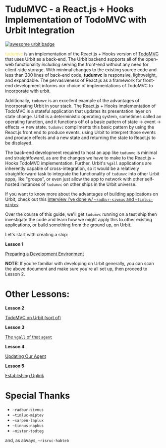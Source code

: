 # TuduMVC - a React.js + Hooks Implementation of TodoMVC with Urbit Integration

[![awesome urbit badge](https://img.shields.io/badge/~-awesome%20urbit-lightgrey)](https://github.com/urbit/awesome-urbit)

<span style="color:#F5DF4D">tudumvc</span> is an implementation of the React.js + Hooks version of [TodoMVC](https://jacob-ebey.js.org/hooks-todo/#/) that uses Urbit as a back-end. The Urbit backend supports all of the open-web functionality _including_ serving the front-end without any need for client-side storage. With minimal changes to the existing source code and less than 200 lines of back-end code, **tudumvc** is responsive, lightweight, and expandable. The pervasiveness of React.js as a framework for front-end development informs our choice of implementations of TodoMVC to incorporate with urbit.

Additionally, `tudumvc` is an excellent example of the advantages of incorporating Urbit in your stack. The React.js + Hooks implementation of TodoMVC is a stateful application that updates its presentation layer on state change. Urbit is a deterministic operating system, sometimes called an operating function, and it functions off of a basic pattern of state -> event -> effects -> new state. `tudumvc` compliments this basic pattern by using the React.js front end to produce events, using Urbit to interpret those events and produce effects and a new state and returning the state to React.js to be displayed.

The back-end development required to host an app like `tudumvc` is minimal and straightfoward, as are the changes we have to make to the React.js + Hooks TodoMVC implementation. Further, Urbit's `%gall` applications are inherently capable of cross-integration, so it would be a relatively straightforward task to integrate the functionality of `tudumvc` into other Urbit apps, like "groups", or even just allow the app to network with other self-hosted instances of `tudumvc` on other ships in the Urbit universe.

If you want to know more about the advantages of building applications on Urbit, check out this [interview I've done w/ `~radbur-sivmus` and `~timluc-miptev`](#).

Over the course of this guide, we'll get `tudumvc` running on a test ship then investigate the code and learn how we might apply this to other existing applications, or build something from the ground up, on Urbit.

Let's start with creating a ship:

**Lesson 1**

[Preparing a Development Environment](./lesson1-the-bosun.md)

**NOTE:** If you're familiar with developing on Urbit generally, you can scan the above document and make sure you're all set up, then proceed to Lesson 2.

# Other Lessons:

**Lesson 2**

[TodoMVC on Urbit (sort of)](./lesson2-todomvc-on-urbit-sortof.md)

**Lesson 3**

[The `%gall` of that `agent`](./lesson3-the-gall-of-that-agent.md)

**Lesson 4**

[Updating Our Agent](./lesson4-updating-our-agent.md)

**Lesson 5**

[Establishing Uplink](./lesson5-establishing-uplink.md)

# Special Thanks
* `~radbur-sivmus`
* `~timluc-miptev`
* `~sarpen-laplux`
* `~tinnus-napbus`
* `~mister-todteg`

and, as always, `~risruc-habteb`
